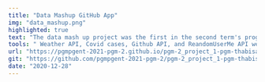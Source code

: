 ```yaml
---
title: "Data Mashup GitHub App"
img: "data_mashup.png"
highlighted: true
text: "The data mash up project was the first in the second term's programming  module. The goal was to create a clone/replica of Github, an online platform for sharing software, but with a twist. The project centered on retrieving and consuming data from external APIs while also allowing you to create your own internal API using JSON."
tools: " Weather API, Covid cases, Github API, and ReandomUserMe API were among the external APIs. The majority of proposals included dynamically adding data to sites, filtering by ID, and username."
url: "https://pgmpgent-2021-pgm-2.github.io/pgm-2_project_1-pgm-thabisadingani/"
git: "https://github.com/pgmpgent-2021-pgm-2/pgm-2_project_1-pgm-thabisadingani"
date: "2020-12-28"
---
```



